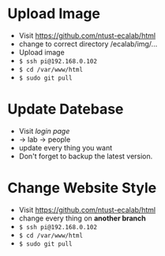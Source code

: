 # Upload Image
  - Visit https://github.com/ntust-ecalab/html
  - change to correct directory /ecalab/img/...
  - Upload image
  - ``` $ ssh pi@192.168.0.102 ```
  - ``` $ cd /var/www/html ```
  - ``` $ sudo git pull ```

# Update Datebase
  - Visit *login page*
  - -> lab -> people
  - update every thing you want
  - Don't forget to backup the latest version.

# Change Website Style
  - Visit https://github.com/ntust-ecalab/html
  - change every thing on **another branch**
  - ``` $ ssh pi@192.168.0.102 ```
  - ``` $ cd /var/www/html ```
  - ``` $ sudo git pull ```

